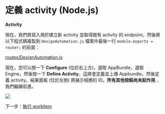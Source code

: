 # 定義 activity (Node.js)

**Activity**

現在，我們將寫入用於建立新 activity 並取得既有 activity 的 endpoint，然後將以下程式碼複製到 `DesignAutomation.js` 檔案中最後一行 `module.exports = router;` 的前面：

[routes/DesignAutomation.js](_snippets/modifymodels/node/routes/DesignAutomation.3.js ':include :type=code javascript')

現在，您可以按一下 **Configure** (位於右上方)，選取 AppBundle，選取 Engine，然後按一下 **Define Activity**，這將會定義並上傳 Appbundle，然後定義 activity。結果面板 (位於左側) 將展示相應的 ID。**所有其他按鈕尚未起作用**... 我們繼續前進。

![](_media/designautomation/define_activity.gif)

下一步：[執行 workitem](/zh-TW/designautomation/workitem/README.md)